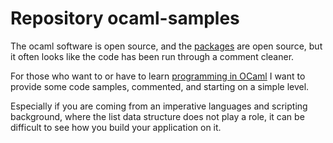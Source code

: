 Repository ocaml-samples
=======================

The ocaml software is open source, and the [packages](https://opam.ocaml.org/) are open source,
but it often looks like the code has been run through a comment cleaner.

For those who want to or have to learn [programming in OCaml](http://ocaml.org) I want to
provide some code samples, commented, and starting on a simple level.

Especially if you are coming from an imperative languages and scripting background, where the list data
structure does not play a role, it can be difficult to see how you build your application
on it.

